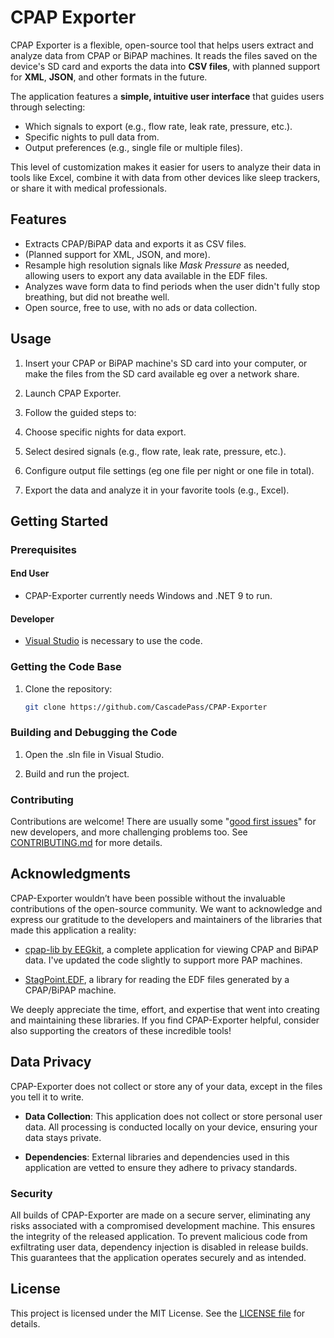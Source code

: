 # CPAP Exporter

CPAP Exporter is a flexible, open-source tool that helps users extract and analyze data from CPAP or BiPAP machines. It reads the files saved on the device's SD card and exports the data into **CSV files**, with planned support for **XML**, **JSON**, and other formats in the future.

The application features a **simple, intuitive user interface** that guides users through selecting:
- Which signals to export (e.g., flow rate, leak rate, pressure, etc.).
- Specific nights to pull data from.
- Output preferences (e.g., single file or multiple files).

This level of customization makes it easier for users to analyze their data in tools like Excel, combine it with data from other devices like sleep trackers, or share it with medical professionals.

## Features
- Extracts CPAP/BiPAP data and exports it as CSV files.
- (Planned support for XML, JSON, and more).
- Resample high resolution signals like *Mask Pressure* as needed, allowing users to export any data available in the EDF files.
- Analyzes wave form data to find periods when the user didn't fully stop breathing, but did not breathe well.
- Open source, free to use, with no ads or data collection.

## Usage
1. Insert your CPAP or BiPAP machine's SD card into your computer, or make the files from the SD card available eg over a network share.

2. Launch CPAP Exporter.

3. Follow the guided steps to:

4. Choose specific nights for data export.

5. Select desired signals (e.g., flow rate, leak rate, pressure, etc.).

6. Configure output file settings (eg one file per night or one file in total).

7. Export the data and analyze it in your favorite tools (e.g., Excel).

## Getting Started
### Prerequisites
#### End User
- CPAP-Exporter currently needs Windows and .NET 9 to run.

#### Developer
- [Visual Studio](https://visualstudio.microsoft.com/) is necessary to use the code.

### Getting the Code Base
1. Clone the repository:
   ```bash
   git clone https://github.com/CascadePass/CPAP-Exporter

### Building and Debugging the Code

1. Open the .sln file in Visual Studio.

2. Build and run the project.

### Contributing
Contributions are welcome! There are usually some "[good first issues](https://github.com/CascadePass/CPAP-Exporter/labels/good%20first%20issue)" for new developers, and more challenging problems too.  See [CONTRIBUTING.md](CONTRIBUTING.md) for more details.

## Acknowledgments

CPAP-Exporter wouldn’t have been possible without the invaluable contributions of the open-source community. We want to acknowledge and express our gratitude to the developers and maintainers of the libraries that made this application a reality:

- [cpap-lib by EEGkit](https://github.com/EEGKit/cpap-lib), a complete application for viewing CPAP and BiPAP data.  I've updated the code slightly to support more PAP machines.

- [StagPoint.EDF](https://github.com/EEGKit/StagPoint.EuropeanDataFormat.Net), a library for reading the EDF files generated by a CPAP/BiPAP machine.

We deeply appreciate the time, effort, and expertise that went into creating and maintaining these libraries. If you find CPAP-Exporter helpful, consider also supporting the creators of these incredible tools!

## Data Privacy

CPAP-Exporter does not collect or store any of your data, except in the files you tell it to write.

- **Data Collection**: This application does not collect or store personal user data. All processing is conducted locally on your device, ensuring your data stays private.

- **Dependencies**: External libraries and dependencies used in this application are vetted to ensure they adhere to privacy standards.

### Security

All builds of CPAP-Exporter are made on a secure server, eliminating any risks associated with a compromised development machine. This ensures the integrity of the released application. To prevent malicious code from exfiltrating user data, dependency injection is disabled in release builds. This guarantees that the application operates securely and as intended.

## License
This project is licensed under the MIT License. See the [LICENSE file](https://github.com/CascadePass/CPAP-Exporter/blob/main/LICENSE) for details.
